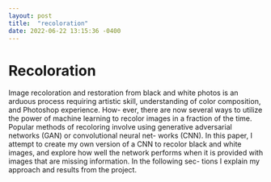 ```yaml
---
layout: post
title:  "recoloration"
date: 2022-06-22 13:15:36 -0400
---
```


# Recoloration

Image recoloration and restoration from black and white photos is an arduous process requiring artistic skill, understanding of color composition, 
and Photoshop experience. How- ever, there are now several ways to utilize the power of machine learning to recolor images in a fraction of the time. 
Popular methods of recoloring involve using generative adversarial networks (GAN) or convolutional neural net- works (CNN). 
In this paper, I attempt to create my own version of a CNN to recolor black and white images, and explore how well the network performs when it is 
provided with images that are missing information. In the following sec- tions I explain my approach and results from the project.
